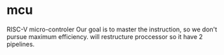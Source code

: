 # mcu
RISC-V micro-controler
Our goal is to master the instruction, so we don't pursue maximum efficiency. 
will restructure proccessor so it have 2 pipelines.

